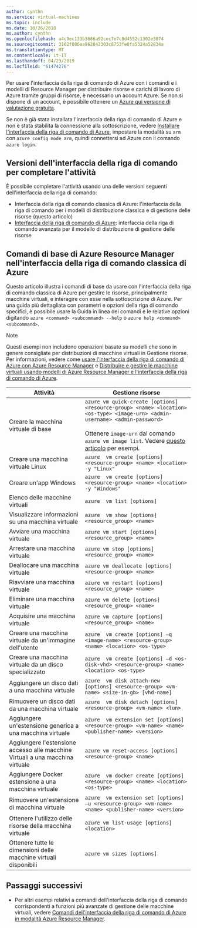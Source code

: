 ```yaml
---
author: cynthn
ms.service: virtual-machines
ms.topic: include
ms.date: 10/26/2018
ms.author: cynthn
ms.openlocfilehash: a4c9ec133b3686a92cec7e7c8d4552c1302e3074
ms.sourcegitcommit: 3102f886aa962842303c8753fe8fa5324a52834a
ms.translationtype: MT
ms.contentlocale: it-IT
ms.lasthandoff: 04/23/2019
ms.locfileid: "61474276"
---
```

Per usare l'interfaccia della riga di comando di Azure con i comandi e i modelli di Resource Manager per distribuire risorse e carichi di lavoro di Azure tramite gruppi di risorse, è necessario un account Azure. Se non si dispone di un account, è possibile ottenere un [Azure qui versione di valutazione gratuita](https://azure.microsoft.com/pricing/free-trial/).

Se non è già stata installata l'interfaccia della riga di comando di Azure e non è stata stabilita la connessione alla sottoscrizione, vedere [Installare l'interfaccia della riga di comando di Azure](../articles/cli-install-nodejs.md), impostare la modalità su `arm` con `azure config mode arm`, quindi connettersi ad Azure con il comando `azure login`.

## <a name="cli-versions-to-complete-the-task"></a>Versioni dell'interfaccia della riga di comando per completare l'attività
È possibile completare l'attività usando una delle versioni seguenti dell'interfaccia della riga di comando:

- Interfaccia della riga di comando classica di Azure: l'interfaccia della riga di comando per i modelli di distribuzione classica e di gestione delle risorse (questo articolo)
- [Interfaccia della riga di comando di Azure](../articles/virtual-machines/linux/cli-manage.md): interfaccia della riga di comando avanzata per il modello di distribuzione di gestione delle risorse

## <a name="basic-azure-resource-manager-commands-in-azure-classic-cli"></a>Comandi di base di Azure Resource Manager nell'interfaccia della riga di comando classica di Azure

Questo articolo illustra i comandi di base da usare con l'interfaccia della riga di comando classica di Azure per gestire le risorse, principalmente macchine virtuali, e interagire con esse nella sottoscrizione di Azure.  Per una guida più dettagliata con parametri e opzioni della riga di comando specifici, è possibile usare la Guida in linea dei comandi e le relative opzioni digitando `azure <command> <subcommand> --help` o `azure help <command> <subcommand>`.

> [!NOTE]
> Questi esempi non includono operazioni basate su modelli che sono in genere consigliate per distribuzioni di macchine virtuali in Gestione risorse. Per informazioni, vedere come [usare l'interfaccia della riga di comando di Azure con Azure Resource Manager](../articles/xplat-cli-azure-resource-manager.md) e [Distribuire e gestire le macchine virtuali usando modelli di Azure Resource Manager e l'interfaccia della riga di comando di Azure](../articles/virtual-machines/linux/create-ssh-secured-vm-from-template.md?toc=%2fazure%2fvirtual-machines%2flinux%2ftoc.json).
> 
> 

| Attività | Gestione risorse |
| --- | --- |
| Creare la macchina virtuale di base |`azure vm quick-create [options] <resource-group> <name> <location> <os-type> <image-urn> <admin-username> <admin-password>`<br/><br/>Ottenere `image-urn` dal comando `azure vm image list`. Vedere [questo articolo](../articles/virtual-machines/linux/cli-ps-findimage.md?toc=%2fazure%2fvirtual-machines%2flinux%2ftoc.json) per esempi. |
| Creare una macchina virtuale Linux |`azure  vm create [options] <resource-group> <name> <location> -y "Linux"` |
| Creare un'app Windows |`azure  vm create [options] <resource-group> <name> <location> -y "Windows"` |
| Elenco delle macchine virtuali |`azure  vm list [options]` |
| Visualizzare informazioni su una macchina virtuale |`azure  vm show [options] <resource_group> <name>` |
| Avviare una macchina virtuale |`azure vm start [options] <resource_group> <name>` |
| Arrestare una macchina virtuale |`azure vm stop [options] <resource_group> <name>` |
| Deallocare una macchina virtuale |`azure vm deallocate [options] <resource-group> <name>` |
| Riavviare una macchina virtuale |`azure vm restart [options] <resource_group> <name>` |
| Eliminare una macchina virtuale |`azure vm delete [options] <resource_group> <name>` |
| Acquisire una macchina virtuale |`azure vm capture [options] <resource_group> <name>` |
| Creare una macchina virtuale da un'immagine dell'utente |`azure  vm create [options] –q <image-name> <resource-group> <name> <location> <os-type>` |
| Creare una macchina virtuale da un disco specializzato |`azure  vm create [options] –d <os-disk-vhd> <resource-group> <name> <location> <os-type>` |
| Aggiungere un disco dati a una macchina virtuale |`azure  vm disk attach-new [options] <resource-group> <vm-name> <size-in-gb> [vhd-name]` |
| Rimuovere un disco dati da una macchina virtuale |`azure  vm disk detach [options] <resource-group> <vm-name> <lun>` |
| Aggiungere un'estensione generica a una macchina virtuale |`azure  vm extension set [options] <resource-group> <vm-name> <name> <publisher-name> <version>` |
| Aggiungere l'estensione accesso alle macchine Virtuali a una macchina virtuale |`azure vm reset-access [options] <resource-group> <name>` |
| Aggiungere Docker estensione a una macchina virtuale |`azure  vm docker create [options] <resource-group> <name> <location> <os-type>` |
| Rimuovere un'estensione di macchina virtuale |`azure  vm extension set [options] –u <resource-group> <vm-name> <name> <publisher-name> <version>` |
| Ottenere l'utilizzo delle risorse della macchina virtuale |`azure vm list-usage [options] <location>` |
| Ottenere tutte le dimensioni delle macchine virtuali disponibili |`azure vm sizes [options]` |

## <a name="next-steps"></a>Passaggi successivi
* Per altri esempi relativi a comandi dell'interfaccia della riga di comando corrispondenti a funzioni più avanzate di gestione delle macchine virtuali, vedere [Comandi dell'interfaccia della riga di comando di Azure in modalità Azure Resource Manager](../articles/virtual-machines/azure-cli-arm-commands.md).
